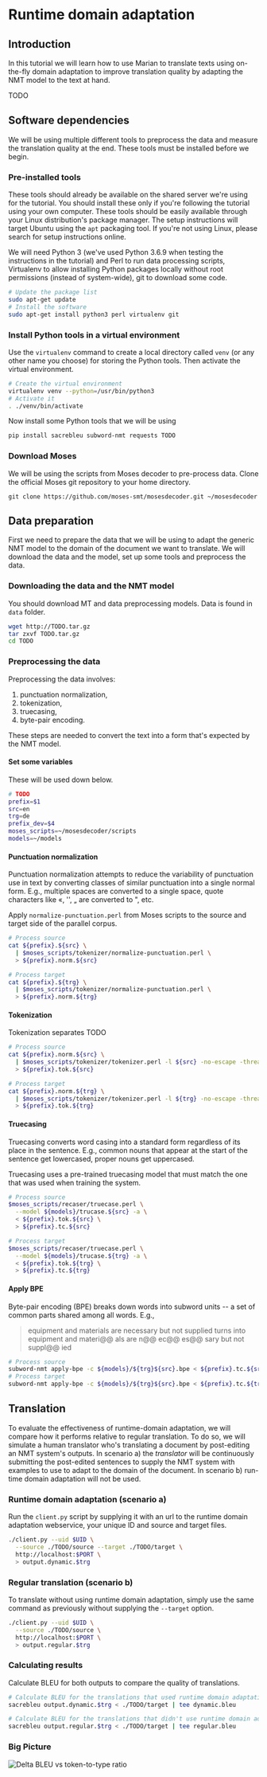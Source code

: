 # Runtime domain adaptation
## Introduction
In this tutorial we will learn how to use Marian to translate texts using
on-the-fly domain adaptation to improve translation quality by adapting the NMT
model to the text at hand.

TODO

## Software dependencies
We will be using multiple different tools to preprocess the data and measure the
translation quality at the end. These tools must be installed before we begin.

### Pre-installed tools
These tools should already be available on the shared server we're using for the
tutorial. You should install these only if you're following the tutorial using
your own computer. These tools should be easily available through your Linux
distribution's package manager. The setup instructions will target Ubuntu using
the `apt` packaging tool. If you're not using Linux, please search for setup
instructions online.

We will need Python 3 (we've used Python 3.6.9 when testing the instructions in
the tutorial) and Perl to run data processing scripts, Virtualenv to allow
installing Python packages locally without root permissions (instead of
system-wide), git to download some code.
```sh
# Update the package list
sudo apt-get update
# Install the software
sudo apt-get install python3 perl virtualenv git
```

### Install Python tools in a virtual environment
Use the `virtualenv` command to create a local directory called `venv` (or any
other name you choose) for storing the Python tools. Then activate the virtual environment.
```sh
# Create the virtual environment
virtualenv venv --python=/usr/bin/python3
# Activate it
. ./venv/bin/activate
```

Now install some Python tools that we will be using
```sh
pip install sacrebleu subword-nmt requests TODO
```

### Download Moses
We will be using the scripts from Moses decoder to pre-process data. Clone the
official Moses git repository to your home directory.
```
git clone https://github.com/moses-smt/mosesdecoder.git ~/mosesdecoder
```

## Data preparation
First we need to prepare the data that we will be using to adapt the generic NMT
model to the domain of the document we want to translate. We will download the
data and the model, set up some tools and preprocess the data.

### Downloading the data and the NMT model
You should download MT and data preprocessing models. Data is found in `data` folder.
```sh
wget http://TODO.tar.gz
tar zxvf TODO.tar.gz
cd TODO
```

### Preprocessing the data
Preprocessing the data involves:
1. punctuation normalization,
2. tokenization,
3. truecasing,
4. byte-pair encoding.

These steps are needed to convert the text into a form that's expected by the
NMT model.

#### Set some variables
These will be used down below.
```sh
# TODO
prefix=$1
src=en
trg=de
prefix_dev=$4
moses_scripts=~/mosesdecoder/scripts
models=~/models
```

#### Punctuation normalization
Punctuation normalization attempts to reduce the variability of punctuation use
in text by converting classes of similar punctuation into a single normal form.
E.g., multiple spaces are converted to a single space, quote characters like «,
'', „ are converted to ", etc.

Apply `normalize-punctuation.perl` from Moses scripts to the source and target
side of the parallel corpus.

```sh
# Process source
cat ${prefix}.${src} \
  | $moses_scripts/tokenizer/normalize-punctuation.perl \
  > ${prefix}.norm.${src}

# Process target
cat ${prefix}.${trg} \
  | $moses_scripts/tokenizer/normalize-punctuation.perl \
  > ${prefix}.norm.${trg}
```

#### Tokenization
Tokenization separates TODO 

```sh
# Process source
cat ${prefix}.norm.${src} \
  | $moses_scripts/tokenizer/tokenizer.perl -l ${src} -no-escape -threads 1 \
  > ${prefix}.tok.${src}

# Process target
cat ${prefix}.norm.${trg} \
  | $moses_scripts/tokenizer/tokenizer.perl -l ${trg} -no-escape -threads 1 \
  > ${prefix}.tok.${trg}
```

#### Truecasing
Truecasing converts word casing into a standard form regardless of its place in
the sentence. E.g., common nouns that appear at the start of the sentence get
lowercased, proper nouns get uppercased.

Truecasing uses a pre-trained truecasing model that must match the one that was
used when training the system.

```sh
# Process source
$moses_scripts/recaser/truecase.perl \
  --model ${models}/trucase.${src} -a \
  < ${prefix}.tok.${src} \
  > ${prefix}.tc.${src}

# Process target
$moses_scripts/recaser/truecase.perl \
  --model ${models}/trucase.${trg} -a \
  < ${prefix}.tok.${trg} \
  > ${prefix}.tc.${trg}
```

#### Apply BPE
Byte-pair encoding (BPE) breaks down words into subword units -- a set of common
parts shared among all words. E.g.,
> equipment and materials are necessary but not supplied
turns into
> equipment and materi@@ als are n@@ ec@@ es@@ sary but not suppl@@ ied

```sh
# Process source
subword-nmt apply-bpe -c ${models}/${trg}${src}.bpe < ${prefix}.tc.${src} > ${prefix}.bpe.${src}
# Process target
subword-nmt apply-bpe -c ${models}/${trg}${src}.bpe < ${prefix}.tc.${trg} > ${prefix}.bpe.${trg}
```


## Translation
To evaluate the effectiveness of runtime-domain adaptation, we will compare how
it performs relative to regular translation. To do so, we will simulate a human
translator who's translating a document by post-editing an NMT system's outputs.
In scenario a) the *translator* will be continuously submitting the post-edited
sentences to supply the NMT system with examples to use to adapt to the domain
of the document. In scenario b) run-time domain adaptation will not be used.

### Runtime domain adaptation (scenario a)
Run the `client.py` script by supplying it with an url to the runtime domain
adaptation webservice, your unique ID and source and target files.

```sh
./client.py --uid $UID \
  --source ./TODO/source --target ./TODO/target \
  http://localhost:$PORT \
  > output.dynamic.$trg
```

### Regular translation (scenario b)
To translate without using runtime domain adaptation, simply use the same
command as previously without supplying the `--target` option.

```sh
./client.py --uid $UID \
  --source ./TODO/source \
  http://localhost:$PORT \
  > output.regular.$trg
```

### Calculating results
Calculate BLEU for both outputs to compare the quality of translations.

```sh
# Calculate BLEU for the translations that used runtime domain adaptation
sacrebleu output.dynamic.$trg < ./TODO/target | tee dynamic.bleu

# Calculate BLEU for the translations that didn't use runtime domain adaptation
sacrebleu output.regular.$trg < ./TODO/target | tee regular.bleu
```

### Big Picture
![Delta BLEU vs token-to-type ratio](https://github.com/tilde-nlp/runtime-domain-adaptation-tutorial/edit/master/bleu_vs_ttr.png?raw=true)
